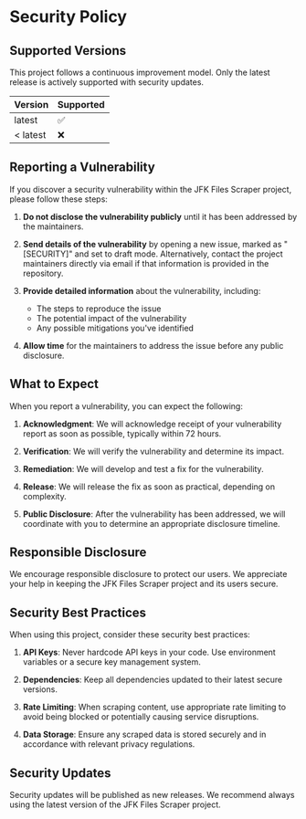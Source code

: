 # Security Policy

## Supported Versions

This project follows a continuous improvement model. Only the latest release is actively supported with security updates.

| Version | Supported          |
| ------- | ------------------ |
| latest  | :white_check_mark: |
| < latest | :x:                |

## Reporting a Vulnerability

If you discover a security vulnerability within the JFK Files Scraper project, please follow these steps:

1. **Do not disclose the vulnerability publicly** until it has been addressed by the maintainers.
   
2. **Send details of the vulnerability** by opening a new issue, marked as "[SECURITY]" and set to draft mode. Alternatively, contact the project maintainers directly via email if that information is provided in the repository.

3. **Provide detailed information** about the vulnerability, including:
   - The steps to reproduce the issue
   - The potential impact of the vulnerability
   - Any possible mitigations you've identified

4. **Allow time** for the maintainers to address the issue before any public disclosure.

## What to Expect

When you report a vulnerability, you can expect the following:

1. **Acknowledgment**: We will acknowledge receipt of your vulnerability report as soon as possible, typically within 72 hours.

2. **Verification**: We will verify the vulnerability and determine its impact.

3. **Remediation**: We will develop and test a fix for the vulnerability.

4. **Release**: We will release the fix as soon as practical, depending on complexity.

5. **Public Disclosure**: After the vulnerability has been addressed, we will coordinate with you to determine an appropriate disclosure timeline.

## Responsible Disclosure

We encourage responsible disclosure to protect our users. We appreciate your help in keeping the JFK Files Scraper project and its users secure.

## Security Best Practices

When using this project, consider these security best practices:

1. **API Keys**: Never hardcode API keys in your code. Use environment variables or a secure key management system.

2. **Dependencies**: Keep all dependencies updated to their latest secure versions.

3. **Rate Limiting**: When scraping content, use appropriate rate limiting to avoid being blocked or potentially causing service disruptions.

4. **Data Storage**: Ensure any scraped data is stored securely and in accordance with relevant privacy regulations.

## Security Updates

Security updates will be published as new releases. We recommend always using the latest version of the JFK Files Scraper project.
